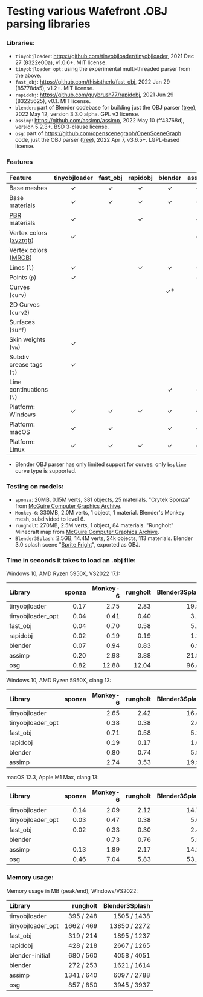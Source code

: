 # Testing various Wafefront .OBJ parsing libraries

### Libraries:

* `tinyobjloader`: https://github.com/tinyobjloader/tinyobjloader, 2021 Dec 27 (8322e00a), v1.0.6+. MIT license.
* `tinyobjloader_opt`: using the experimental multi-threaded parser from the above.
* `fast_obj`: https://github.com/thisistherk/fast_obj, 2022 Jan 29 (85778da5), v1.2+. MIT license.
* `rapidobj`: https://github.com/guybrush77/rapidobj, 2021 Jun 29 (83225625), v0.1. MIT license.
* `blender`: part of Blender codebase for building just the OBJ parser ([tree](https://github.com/blender/blender/tree/9757b4ef/source/blender/io/wavefront_obj/importer)), 2022 May 12, version 3.3.0 alpha. GPL v3 license.
* `assimp`: https://github.com/assimp/assimp, 2022 May 10 (ff43768d), version 5.2.3+. BSD 3-clause license.
* `osg`: part of https://github.com/openscenegraph/OpenSceneGraph code, just the OBJ parser ([tree](https://github.com/openscenegraph/OpenSceneGraph/tree/68340324/src/osgPlugins/obj)), 2022 Apr 7, v3.6.5+. LGPL-based license.


### Features

| Feature        |tinyobjloader|fast_obj|rapidobj|blender|assimp|osg|
| :---                     |:---:|:---:|:---:|:---:|:---:|:---:|
| Base meshes              | ✓ | ✓ | ✓ | ✓ | ✓ | ✓ |
| Base materials           | ✓ | ✓ | ✓ | ✓ | ✓ | ✓ |
| [PBR](http://exocortex.com/blog/extending_wavefront_mtl_to_support_pbr) materials | ✓ |   | ✓ |   | ✓ |   |
| Vertex colors ([xyzrgb](http://paulbourke.net/dataformats/obj/colour.html)) | ✓ |   |   |   | ✓ | ✓ |
| Vertex colors ([MRGB](http://paulbourke.net/dataformats/obj/colour.html))   |   |   |   |   |   | ✓ |
| Lines (`l`)              | ✓ |   | ✓ | ✓ | ✓ | ✓ |
| Points (`p`)             | ✓ |   |   |   | ✓ | ✓ |
| Curves (`curv`)          |   |   |   | ✓* |   |   |
| 2D Curves (`curv2`)      |   |   |   |   |   |   |
| Surfaces (`surf`)        |   |   |   |   |   |   |
| Skin weights (`vw`)      | ✓ |   |   |   |   |   |
| Subdiv crease tags (`t`) | ✓ |   |   |   |   |   |
| Line continuations (`\`) |   |   |   | ✓ | ✓ | ✓ |
| Platform: Windows        | ✓ | ✓ | ✓ | ✓ | ✓ | ✓ |
| Platform: macOS          | ✓ | ✓ |   | ✓ | ✓ | ✓ |
| Platform: Linux          | ✓ | ✓ | ✓ | ✓ | ✓ | ✓ |

* Blender OBJ parser has only limited support for curves: only `bspline` curve type is supported.


### Testing on models:

* `sponza`: 20MB, 0.15M verts, 381 objects, 25 materials. "Crytek Sponza" from [McGuire Computer Graphics Archive](https://casual-effects.com/data/).
* `Monkey-6`: 330MB, 2.0M verts, 1 object, 1 material. Blender's Monkey mesh, subdivided to level 6.
* `rungholt`: 270MB, 2.5M verts, 1 object, 84 materials. "Rungholt" Minecraft map from [McGuire Computer Graphics Archive](https://casual-effects.com/data/).
* `Blender3Splash`: 2.5GB, 14.4M verts, 24k objects, 113 materials. Blender 3.0 splash scene "[Sprite Fright](https://cloud.blender.org/p/gallery/617933e9b7b35ce1e1c01066)", exported as OBJ.


### Time in seconds it takes to load an .obj file:

Windows 10, AMD Ryzen 5950X, VS2022 17.1:

| Library           |sponza|Monkey-6|rungholt|Blender3Splash|
| :---              |  ---:|    ---:|    ---:|          ---:|
| tinyobjloader     | 0.17 | 2.75   | 2.83   | 19.57        |
| tinyobjloader_opt | 0.04 | 0.41   | 0.40   |  3.12        |
| fast_obj          | 0.04 | 0.70   | 0.58   |  5.16        |
| rapidobj          | 0.02 | 0.19   | 0.19   |  1.25        |
| blender           | 0.07 | 0.94   | 0.83   |  6.92        |
| assimp            | 0.20 | 2.98   | 3.88   | 21.98        |
| osg               | 0.82 |12.88   |12.04   | 96.42        |

Windows 10, AMD Ryzen 5950X, clang 13:

| Library           |sponza|Monkey-6|rungholt|Blender3Splash|
| :---              |  ---:|    ---:|    ---:|          ---:|
| tinyobjloader     |      | 2.65   | 2.42   | 16.47        |
| tinyobjloader_opt |      | 0.38   | 0.38   |  2.69        |
| fast_obj          |      | 0.71   | 0.58   |  5.25        |
| rapidobj          |      | 0.19   | 0.17   |  1.62        |
| blender           |      | 0.80   | 0.74   |  5.98        |
| assimp            |      | 2.74   | 3.53   | 19.90        |

macOS 12.3, Apple M1 Max, clang 13:

| Library           |sponza|Monkey-6|rungholt|Blender3Splash|
| :---              |  ---:|    ---:|    ---:|          ---:|
| tinyobjloader     | 0.14 | 2.09   | 2.12   | 14.72        |
| tinyobjloader_opt | 0.03 | 0.47   | 0.38   |  5.07        |
| fast_obj          | 0.02 | 0.33   | 0.30   |  2.40        |
| blender           |      | 0.73   | 0.76   |  5.53        |
| assimp            | 0.13 | 1.89   | 2.17   | 14.26        |
| osg               | 0.46 | 7.04   | 5.83   | 53.14        |

### Memory usage:

Memory usage in MB (peak/end), Windows/VS2022:

| Library           |rungholt    |Blender3Splash|
| :---              |        ---:|          ---:|
| tinyobjloader     |  395 / 248 | 1505 / 1438  |
| tinyobjloader_opt | 1662 / 469 |13850 / 2272  |
| fast_obj          |  319 / 214 | 1895 / 1237  |
| rapidobj          |  428 / 218 | 2667 / 1265  |
| blender-initial   |  680 / 560 | 4058 / 4051  |
| blender           |  272 / 253 | 1621 / 1614  |
| assimp            | 1341 / 640 | 6097 / 2788  |
| osg               |  857 / 850 | 3945 / 3937  |

